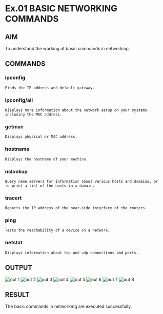 # Ex.01 BASIC NETWORKING COMMANDS
## AIM
  To understand the working of basic commands in networking.

## COMMANDS
### ipconfig
    Finds the IP address and default gateway.
    
### ipconfig/all
    Displays more information about the network setup on your systems including the MAC address.

### getmac
    Displays physical or MAC address.

### hostname
    Displays the hostname of your machine.
    
### nslookup
    Query name servers for information about various hosts and domains, or to print a list of the hosts in a domain.
    
### tracert
    Reports the IP address of the near-side interface of the routers.

### ping
    Tests the reachability of a device on a network. 

### netstat
    Displays information about tcp and udp connections and ports.

## OUTPUT
![out 1](https://user-images.githubusercontent.com/127816323/226626603-047f6d71-b4b2-4df9-b8ae-1c33133a7a2e.png)
![out 2](https://user-images.githubusercontent.com/127816323/226626754-603aedd4-5c00-4cd4-b474-0a8faf7f7c50.png)
![out 3](https://user-images.githubusercontent.com/127816323/226627252-02ebb855-4cc3-43aa-8a4d-948fd5a38cb4.png)
![out 4](https://user-images.githubusercontent.com/127816323/226627352-2ff7b464-c0b8-42aa-8473-b6e3c3d4dccb.png)
![out 5](https://user-images.githubusercontent.com/127816323/226627578-b019e78c-4d6b-4ba9-8943-e4f9d2adcbdb.png)
![out 6](https://user-images.githubusercontent.com/127816323/226627768-6d7cbc47-6aeb-4e32-9095-c1793f9d8780.png)
![out 7](https://user-images.githubusercontent.com/127816323/226627905-8d3d6f51-575f-4bfb-9d7c-135cfc604068.png)
![out 8](https://user-images.githubusercontent.com/127816323/226628010-03ba3efa-faff-4c2b-aca7-774c4e0a9e30.png)

## RESULT
  The basic commands in networking are executed successfully.
